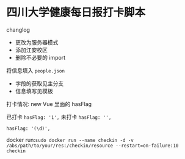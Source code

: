 # **四川大学健康每日报打卡脚本**

changlog
- 更改为服务器模式
- 添加江安校区
- 删除不必要的 import

将信息填入 `people.json` 

- 字段的获取见主分支
- 信息填写见模板


打卡情况: new Vue 里面的 hasFlag

已打卡 `hasFlag: '1',`
未打卡 `hasFlag: '',`

`hasFlag: '(\d)',`

docker run:`sudo docker run --name checkin -d -v /abs/path/to/your/res:/checkin/resource --restart=on-failure:10 checkin`